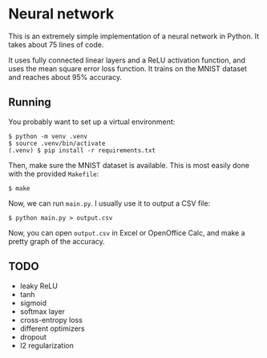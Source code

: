 # Neural network

This is an extremely simple implementation of a neural network in Python. It takes about 75 lines of code.

It uses fully connected linear layers and a ReLU activation function, and uses the mean square error loss function. It trains on the MNIST dataset and reaches about 95% accuracy.


## Running

You probably want to set up a virtual environment:
```
$ python -m venv .venv
$ source .venv/bin/activate
(.venv) $ pip install -r requirements.txt
```

Then, make sure the MNIST dataset is available. This is most easily done with the provided `Makefile`:
```
$ make
```

Now, we can run `main.py`. I usually use it to output a CSV file:
```
$ python main.py > output.csv
```

Now, you can open `output.csv` in Excel or OpenOffice Calc, and make a pretty graph of the accuracy.


## TODO
- leaky ReLU
- tanh
- sigmoid
- softmax layer
- cross-entropy loss
- different optimizers
- dropout
- l2 regularization
